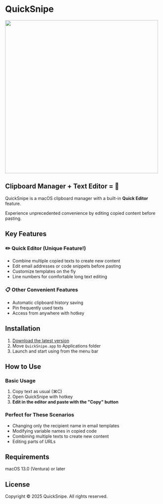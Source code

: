 # QuickSnipe

<img width="495" src="https://github.com/user-attachments/assets/cd800401-cd69-4d94-bdcb-18aad57156d4" />


## Clipboard Manager + Text Editor = 🚀

QuickSnipe is a macOS clipboard manager with a built-in **Quick Editor** feature.

Experience unprecedented convenience by editing copied content before pasting.

## Key Features

### ✏️ **Quick Editor** (Unique Feature!)
- Combine multiple copied texts to create new content
- Edit email addresses or code snippets before pasting
- Customize templates on the fly
- Line numbers for comfortable long text editing

### 📋 Other Convenient Features
- Automatic clipboard history saving
- Pin frequently used texts
- Access from anywhere with hotkey

## Installation

1. [Download the latest version](https://github.com/nissy/QuickSnipe/releases/latest)
2. Move `QuickSnipe.app` to Applications folder
3. Launch and start using from the menu bar

## How to Use

### Basic Usage
1. Copy text as usual (⌘C)
2. Open QuickSnipe with hotkey
3. **Edit in the editor and paste with the "Copy" button**

### Perfect for These Scenarios
- Changing only the recipient name in email templates
- Modifying variable names in copied code
- Combining multiple texts to create new content
- Editing parts of URLs

## Requirements

macOS 13.0 (Ventura) or later

## License

Copyright © 2025 QuickSnipe. All rights reserved.
